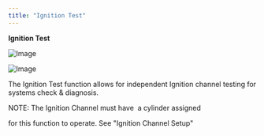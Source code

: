 ```yaml
---
title: "Ignition Test"
---
```


**Ignition Test** &nbsp;


![Image](</lib/Ignition16.jpg>)


![Image](</lib/Ignition17.jpg>)


The Ignition Test function allows for independent Ignition channel testing for systems check \& diagnosis.


NOTE: The Ignition Channel must have&nbsp; a cylinder assigned

for this function to operate. See "Ignition Channel Setup"

